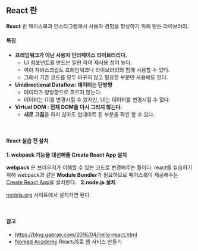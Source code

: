 ## React 란


**React** 란 페이스북과 인스타그램에서 사용자 경험을 향상하기 위해 만든 라이브러리.

#### 특징

* **프레임워크가 아닌 사용자 인터페이스 라이브러리다.**
    * UI 컴포넌트를 만드는 일만 하며 재사용 성이 높다.
    * 여러 자바스크립트 프레임워크나 라이브러리와 함께 사용할 수 있다.
    * 그래서 기존 코드를 모두 바꾸지 않고 필요한 부분만 사용해도 된다.
&nbsp;
* **Unidirectional Dataflow: 데이터는 단방향**
    * 데이터가 양방향으로 흐르지 않는다.
    * 데이터는 UI를 변경시킬 수 있지만, UI는 데이터를 변경시킬 수 없다.
&nbsp;
* **Virtual DOM : 전체 DOM을 다시 그리지 않는다.**
  * **새로 고침**을 하지 않아도 업데이트 된 부분을 확인 할 수 있다.

&nbsp;
#### React 실습 전 설치

**1. webpack 기능을 대신해줄 Create React App 설치**

  **webpack** 은 브라우저가 이해할 수 있는 코드로 변경해주는 툴이다.
  react를 실습하기 위해 webpack과 같은 **Module Bundler**가 필요하므로 페이스북이 제공해주는 [Create React App](https://github.com/facebook/create-react-app)을 설치한다.
&nbsp;
**2.node.js 설치**

[nodejs.org](https://nodejs.org/ko/) 사이트에서 설치하면 된다.

&nbsp;

#### 참고
* https://blog.gaerae.com/2016/04/hello-react.html
* [Nomad Academy](https://academy.nomadcoders.co/p/reactjs-fundamentals) ReactJS로 웹 서비스 만들기
